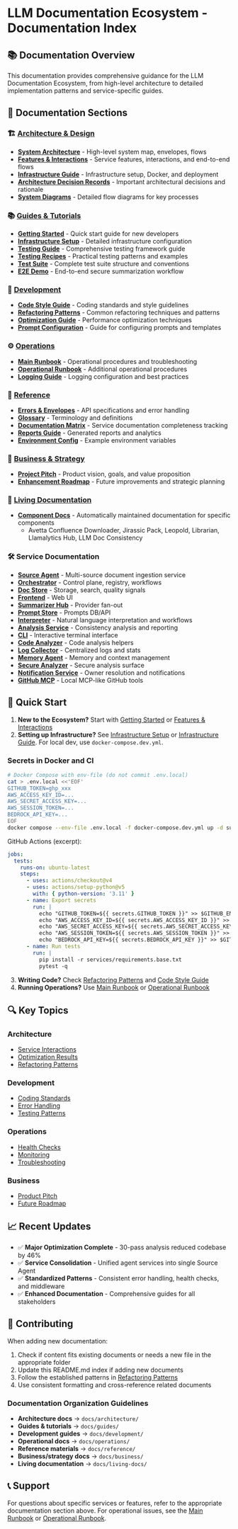 # LLM Documentation Ecosystem - Documentation Index

## 📚 Documentation Overview

This documentation provides comprehensive guidance for the LLM Documentation Ecosystem, from high-level architecture to detailed implementation patterns and service-specific guides.

## 📖 Documentation Sections

### 🏗️ **[Architecture & Design](architecture/)**
- **[System Architecture](architecture/ARCHITECTURE.md)** - High-level system map, envelopes, flows
- **[Features & Interactions](architecture/FEATURES_AND_INTERACTIONS.md)** - Service features, interactions, and end-to-end flows
- **[Infrastructure Guide](architecture/INFRASTRUCTURE.md)** - Infrastructure setup, Docker, and deployment
- **[Architecture Decision Records](architecture/adr/)** - Important architectural decisions and rationale
- **[System Diagrams](architecture/diagrams/)** - Detailed flow diagrams for key processes

### 📚 **[Guides & Tutorials](guides/)**
- **[Getting Started](guides/GETTING_STARTED.md)** - Quick start guide for new developers
- **[Infrastructure Setup](guides/INFRASTRUCTURE_SETUP.md)** - Detailed infrastructure configuration
- **[Testing Guide](guides/TESTING_GUIDE.md)** - Comprehensive testing framework guide
- **[Testing Recipes](guides/TESTING_RECIPES.md)** - Practical testing patterns and examples
- **[Test Suite](guides/TEST_SUITE.md)** - Complete test suite structure and conventions
- **[E2E Demo](guides/E2E_Secure_Summarization_Demo.md)** - End-to-end secure summarization workflow

### 🔧 **[Development](development/)**
- **[Code Style Guide](development/CODESTYLE.md)** - Coding standards and style guidelines
- **[Refactoring Patterns](development/REFACTORING_PATTERNS.md)** - Common refactoring techniques and patterns
- **[Optimization Guide](development/OPTIMIZATION_GUIDE.md)** - Performance optimization techniques
- **[Prompt Configuration](development/PROMPT_CONFIGURATION_GUIDE.md)** - Guide for configuring prompts and templates

### ⚙️ **[Operations](operations/)**
- **[Main Runbook](operations/RUNBOOK.md)** - Operational procedures and troubleshooting
- **[Operational Runbook](operations/Operational_Runbook.md)** - Additional operational procedures
- **[Logging Guide](operations/LOGGING.md)** - Logging configuration and best practices

### 📖 **[Reference](reference/)**
- **[Errors & Envelopes](reference/ERRORS_AND_ENVELOPES.md)** - API specifications and error handling
- **[Glossary](reference/Glossary.md)** - Terminology and definitions
- **[Documentation Matrix](reference/DOCS_PARITY_MATRIX.md)** - Service documentation completeness tracking
- **[Reports Guide](reference/REPORTS_README.md)** - Generated reports and analytics
- **[Environment Config](reference/env.example)** - Example environment variables

### 🎯 **[Business & Strategy](business/)**
- **[Project Pitch](business/PITCH.md)** - Product vision, goals, and value proposition
- **[Enhancement Roadmap](business/Strengthening_TODOs.md)** - Future improvements and strategic planning

### 📜 **[Living Documentation](living-docs/)**
- **[Component Docs](living-docs/)** - Automatically maintained documentation for specific components
  - Avetta Confluence Downloader, Jirassic Pack, Leopold, Librarian, Llamalytics Hub, LLM Doc Consistency

### 🛠️ **Service Documentation**
- **[Source Agent](../services/source-agent/README.md)** - Multi-source document ingestion service
- **[Orchestrator](../services/orchestrator/README.md)** - Control plane, registry, workflows
- **[Doc Store](../services/doc-store/README.md)** - Storage, search, quality signals
- **[Frontend](../services/frontend/README.md)** - Web UI
- **[Summarizer Hub](../services/summarizer-hub/README.md)** - Provider fan-out
- **[Prompt Store](../services/prompt-store/README.md)** - Prompts DB/API
- **[Interpreter](../services/interpreter/README.md)** - Natural language interpretation and workflows
- **[Analysis Service](../services/analysis-service/README.md)** - Consistency analysis and reporting
- **[CLI](../services/cli/README.md)** - Interactive terminal interface
- **[Code Analyzer](../services/code-analyzer/README.md)** - Code analysis helpers
- **[Log Collector](../services/log-collector/README.md)** - Centralized logs and stats
- **[Memory Agent](../services/memory-agent/README.md)** - Memory and context management
- **[Secure Analyzer](../services/secure-analyzer/README.md)** - Secure analysis surface
- **[Notification Service](../services/notification-service/README.md)** - Owner resolution and notifications
- **[GitHub MCP](../services/github-mcp/README.md)** - Local MCP-like GitHub tools

## 🚀 Quick Start

1. **New to the Ecosystem?** Start with [Getting Started](guides/GETTING_STARTED.md) or [Features & Interactions](architecture/FEATURES_AND_INTERACTIONS.md)
2. **Setting up Infrastructure?** See [Infrastructure Setup](guides/INFRASTRUCTURE_SETUP.md) or [Infrastructure Guide](architecture/INFRASTRUCTURE.md). For local dev, use `docker-compose.dev.yml`.

### Secrets in Docker and CI

```bash
# Docker Compose with env-file (do not commit .env.local)
cat > .env.local <<'EOF'
GITHUB_TOKEN=ghp_xxx
AWS_ACCESS_KEY_ID=...
AWS_SECRET_ACCESS_KEY=...
AWS_SESSION_TOKEN=...
BEDROCK_API_KEY=...
EOF
docker compose --env-file .env.local -f docker-compose.dev.yml up -d summarizer-hub source-agent
```

GitHub Actions (excerpt):
```yaml
jobs:
  tests:
    runs-on: ubuntu-latest
    steps:
      - uses: actions/checkout@v4
      - uses: actions/setup-python@v5
        with: { python-version: '3.11' }
      - name: Export secrets
        run: |
          echo "GITHUB_TOKEN=${{ secrets.GITHUB_TOKEN }}" >> $GITHUB_ENV
          echo "AWS_ACCESS_KEY_ID=${{ secrets.AWS_ACCESS_KEY_ID }}" >> $GITHUB_ENV
          echo "AWS_SECRET_ACCESS_KEY=${{ secrets.AWS_SECRET_ACCESS_KEY }}" >> $GITHUB_ENV
          echo "AWS_SESSION_TOKEN=${{ secrets.AWS_SESSION_TOKEN }}" >> $GITHUB_ENV
          echo "BEDROCK_API_KEY=${{ secrets.BEDROCK_API_KEY }}" >> $GITHUB_ENV
      - name: Run tests
        run: |
          pip install -r services/requirements.base.txt
          pytest -q
```
3. **Writing Code?** Check [Refactoring Patterns](development/REFACTORING_PATTERNS.md) and [Code Style Guide](development/CODESTYLE.md)
4. **Running Operations?** Use [Main Runbook](operations/RUNBOOK.md) or [Operational Runbook](operations/Operational_Runbook.md)

## 🔍 Key Topics

### Architecture
- [Service Interactions](architecture/FEATURES_AND_INTERACTIONS.md#architecture-overview)
- [Optimization Results](development/OPTIMIZATION_GUIDE.md#quantitative-impact)
- [Refactoring Patterns](development/REFACTORING_PATTERNS.md#core-refactoring-patterns)

### Development
- [Coding Standards](development/CODESTYLE.md)
- [Error Handling](development/REFACTORING_PATTERNS.md#error-handling-standardization-pattern)
- [Testing Patterns](guides/TESTING_GUIDE.md#testing-patterns)

### Operations
- [Health Checks](architecture/FEATURES_AND_INTERACTIONS.md#service-feature-highlights)
- [Monitoring](operations/RUNBOOK.md)
- [Troubleshooting](operations/RUNBOOK.md#troubleshooting)

### Business
- [Product Pitch](business/PITCH.md)
- [Future Roadmap](business/Strengthening_TODOs.md)

## 📈 Recent Updates

- ✅ **Major Optimization Complete** - 30-pass analysis reduced codebase by 46%
- ✅ **Service Consolidation** - Unified agent services into single Source Agent
- ✅ **Standardized Patterns** - Consistent error handling, health checks, and middleware
- ✅ **Enhanced Documentation** - Comprehensive guides for all stakeholders

## 🤝 Contributing

When adding new documentation:
1. Check if content fits existing documents or needs a new file in the appropriate folder
2. Update this README.md index if adding new documents
3. Follow the established patterns in [Refactoring Patterns](development/REFACTORING_PATTERNS.md)
4. Use consistent formatting and cross-reference related documents

### Documentation Organization Guidelines
- **Architecture docs** → `docs/architecture/`
- **Guides & tutorials** → `docs/guides/`
- **Development guides** → `docs/development/`
- **Operational docs** → `docs/operations/`
- **Reference materials** → `docs/reference/`
- **Business/strategy docs** → `docs/business/`
- **Living documentation** → `docs/living-docs/`

## 📞 Support

For questions about specific services or features, refer to the appropriate documentation section above. For operational issues, see the [Main Runbook](operations/RUNBOOK.md) or [Operational Runbook](operations/Operational_Runbook.md).

